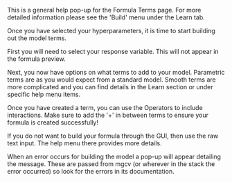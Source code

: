 This is a general help pop-up for the Formula Terms page. For more detailed information please see the 'Build' menu under the Learn tab.

Once you have selected your hyperparameters, it is time to start building out the model terms.

First you will need to select your response variable. This will not appear in the formula preview.

Next, you now have options on what terms to add to your model. Parametric terms are as you would expect from a standard model. Smooth terms are more complicated and you can find details in the Learn section or under specific help menu items.

Once you have created a term, you can use the Operators to include interactions. Make sure to add the '+' in between terms to ensure your formula is created successfully!

If you do not want to build your formula through the GUI, then use the raw text input. The help menu there provides more details.

When an error occurs for building the model a pop-up will appear detailing the message. These are passed from mgcv (or wherever in the stack the error occurred) so look for the errors in its documentation.
